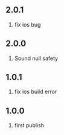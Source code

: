 ## 2.0.1

1. fix ios bug

## 2.0.0

1. Sound null safety

## 1.0.1

1. fix ios build error

## 1.0.0

1. first publish

